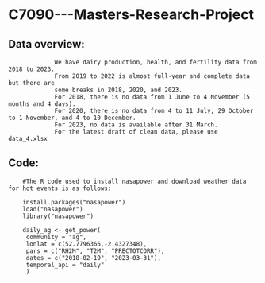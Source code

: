 # C7090---Masters-Research-Project

## Data overview: 
                 We have dairy production, health, and fertility data from 2018 to 2023. 
                 From 2019 to 2022 is almost full-year and complete data but there are 
                 some breaks in 2018, 2020, and 2023. 
                 For 2018, there is no data from 1 June to 4 November (5 months and 4 days). 
                 For 2020, there is no data from 4 to 11 July, 29 October to 1 November, and 4 to 10 December.
                 For 2023, no data is available after 31 March. 
                 For the latest draft of clean data, please use data_4.xlsx

## Code:
        #The R code used to install nasapower and download weather data for hot events is as follows:
        
        install.packages("nasapower")
        load("nasapower")
        library("nasapower")

        daily_ag <- get_power(
         community = "ag",
         lonlat = c(52.7796366,-2.4327348),
         pars = c("RH2M", "T2M", "PRECTOTCORR"),
         dates = c("2018-02-19", "2023-03-31"),
         temporal_api = "daily"
         )
